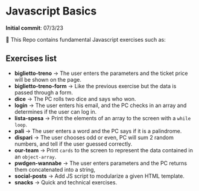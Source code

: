 # Javascript Basics

**Initial commit**: 07/3/23  

:stars: This Repo contains fundamental Javascript exercises such as:

## Exercises list

-   **biglietto-treno** &rarr; The user enters the parameters and the ticket price will be shown on the page.
-   **biglietto-treno-form** &rarr; Like the previous exercise but the data is passed through a form.
-   **dice** &rarr; The PC rolls two dice and says who won.
-   **login** &rarr; The user enters his email, and the PC checks in an array and determines if the user can log in.
-   **lista-spesa** &rarr; Print the elements of an array to the screen with a `while loop`.
-   **pali** &rarr; The user enters a word and the PC says if it is a palindrome.
-   **dispari** &rarr; The user chooses odd or even, PC will sum 2 random numbers, and tell if the user guessed correctly.
-   **our-team** &rarr; Print `cards` to the screen to represent the data contained in an `object-array`.
-   **pwdgen-wannabe** &rarr; The user enters parameters and the PC returns them concatenated into a string,
-   **social-posts** &rarr; Add JS script to modularize a given HTML template.
-   **snacks** &rarr; Quick and technical exercises.
